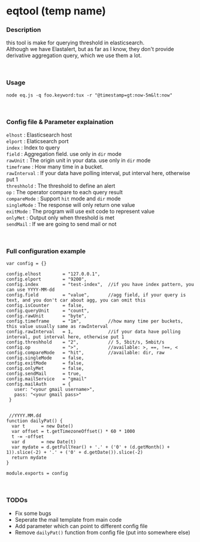 # eqtool (temp name)

### Description
this tool is make for querying threshold in elasticsearch.  
Although we have Elastalert, but as far as I know, they don't provide derivative aggregation query, which we use them a lot.

<br>

### Usage
`node eq.js -q foo.keyword:tux -r "@timestamp=gt:now-5m&lt:now"`

<br>

### Config file & Parameter explaination

`elhost` : Elasticsearch host  
`elport` : Elaticsearch port  
`index` : Index to query  
`field` : Aggregation field. use only in `dir` mode  
`rawUnit` : The origin unit in your data. use only in `dir` mode  
`timeframe` : How many time in a bucket.  
`rawInterval` : If your data have polling interval, put interval here, otherwise put 1  
`threshhold` : The threshold to define an alert  
`op` : The operator compare to each query result  
`compareMode` : Support `hit` mode and `dir` mode  
`singleMode` : The response will only return one value  
`exitMode` : The program will use exit code to represent value  
`onlyMet` : Output only when threshold is met  
`sendMail` : If we are going to send mail or not  

<br>

### Full configuration example

```
var config = {}

config.elhost        = "127.0.0.1",
config.elport        = "9200",       
config.index         = "test-index",  //if you have index pattern, you can use YYYY-MM-dd 
config.field         = "value",       //agg field, if your query is text, and you don't car about agg, you can omit this
config.isCounter     = false,
config.queryUnit     = "count",
config.rawUnit       = "byte",
config.timeframe     = "1m",          //how many time per buckets, this value usually same as rawInterval
config.rawInterval   = 1,             //if your data have polling interval, put interval here, otherwise put 1
config.threshhold    = "2",           // 5, 5bit/s, 5mbit/s
config.op            = ">",           //available: >, ==, !==, <
config.compareMode   = "hit",         //available: dir, raw
config.singleMode    = false,
config.exitMode      = false,
config.onlyMet       = false,
config.sendMail      = true,
config.mailService   = "gmail"
config.mailAuth      = {
   user: "<your gmail username>",
   pass: "<your gmail pass>"
 }


 //YYYY.MM.dd
function dailyPat() {
  var t      = new Date()
  var offset = t.getTimezoneOffset() * 60 * 1000
  t -= -offset
  var d      = new Date(t)
  var mydate = d.getFullYear() + '.' + ('0' + (d.getMonth() + 1)).slice(-2) + '.' + ('0' + d.getDate()).slice(-2)
  return mydate
}

module.exports = config
```

<br>

### TODOs
* Fix some bugs
* Seperate the mail template from main code
* Add parameter which can point to different config file
* Remove `dailyPat()` function from config file (put into somewhere else)
